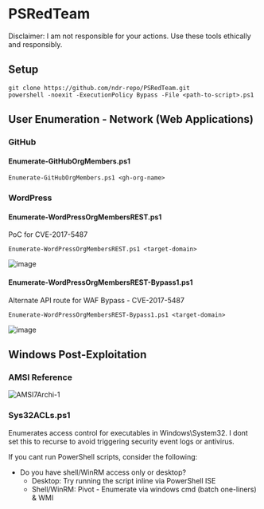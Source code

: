 # PSRedTeam
Disclaimer: I am not responsible for your actions. Use these tools ethically and responsibly.

## Setup
```
git clone https://github.com/ndr-repo/PSRedTeam.git
powershell -noexit -ExecutionPolicy Bypass -File <path-to-script>.ps1
```
## User Enumeration - Network (Web Applications)
### GitHub
#### Enumerate-GitHubOrgMembers.ps1
```
Enumerate-GitHubOrgMembers.ps1 <gh-org-name>
```
### WordPress
#### Enumerate-WordPressOrgMembersREST.ps1
PoC for CVE-2017-5487
```
Enumerate-WordPressOrgMembersREST.ps1 <target-domain>
```
![image](https://github.com/user-attachments/assets/9598bbf8-74a5-4e6b-b5df-4789d59d9ae9)
#### Enumerate-WordPressOrgMembersREST-Bypass1.ps1
Alternate API route for WAF Bypass - CVE-2017-5487
```
Enumerate-WordPressOrgMembersREST-Bypass1.ps1 <target-domain>
```

![image](https://github.com/user-attachments/assets/a560e447-9dc0-40a9-a041-02bcfe7b0faa)

## Windows Post-Exploitation
### AMSI Reference
![AMSI7Archi-1](https://github.com/user-attachments/assets/fc9df6ac-7ad8-47a9-ad21-fb33836ed406)
### Sys32ACLs.ps1

Enumerates access control for executables in Windows\System32. I dont set this to recurse to avoid triggering security event logs or antivirus. 

If you cant run PowerShell scripts, consider the following:
-  Do you have shell/WinRM access only or desktop?
    - Desktop: Try running the script inline via PowerShell ISE
    - Shell/WinRM: Pivot - Enumerate via windows cmd (batch one-liners) & WMI


